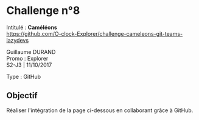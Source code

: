 # Challenge n°8
Intitulé : **Caméléons**  
https://github.com/O-clock-Explorer/challenge-cameleons-git-teams-lazydevs

Guillaume DURAND  
Promo : Explorer  
S2-J3 | 11/10/2017

Type : GitHub

## Objectif
Réaliser l'intégration de la page ci-dessous en collaborant grâce à GitHub.